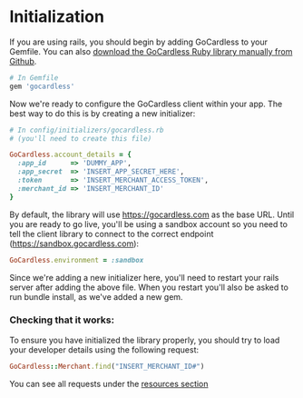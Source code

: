 # Initialization

If you are using rails, you should begin by adding GoCardless to your Gemfile. You can also [download the GoCardless Ruby library manually from Github](#installation).

```ruby
# In Gemfile
gem 'gocardless'
```

Now we're ready to configure the GoCardless client within your app. The best way to do this is by creating a new initializer:

```ruby
# In config/initializers/gocardless.rb
# (you'll need to create this file)

GoCardless.account_details = {
  :app_id      => 'DUMMY_APP',
  :app_secret  => 'INSERT_APP_SECRET_HERE',
  :token       => 'INSERT_MERCHANT_ACCESS_TOKEN',
  :merchant_id => 'INSERT_MERCHANT_ID'
}
```

By default, the library will use https://gocardless.com as the base URL. Until you are ready to go live, you'll be using a sandbox account so you need to tell the client library to connect to the correct endpoint (https://sandbox.gocardless.com):
```ruby
GoCardless.environment = :sandbox
```

Since we're adding a new initializer here, you'll need to restart your rails server after adding the above file. When you restart you'll also be asked to run bundle install, as we've added a new gem.


### Checking that it works:
To ensure you have initialized the library properly, you should try to load your developer details using the following request:
```ruby
GoCardless::Merchant.find("INSERT_MERCHANT_ID#")
```

You can see all requests under the [resources section](#bill)
